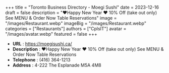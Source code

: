 +++
title = "Toronto Business Directory - Moegi Sushi"
date = 2023-12-16
draft = false
description = "❤️Happy New Year ❤️ 10% Off (take out only) See MENU & Order Now Table Reservations"
image = "/images/Restaurant.webp"
imageBig = "/images/Restaurant.webp"
categories = ["Restaurants"]
authors = ["CplsIT"]
avatar = "/images/avatar.webp"
featured = false
+++


* **URL** :  https://moegisushi.ca/
* **Description** : ❤️Happy New Year ❤️ 10% Off (take out only) See MENU & Order Now Table Reservations
* **Telephone** : (416) 364-1213
* **Address** : 4-222 The Esplanade M5A 4M8